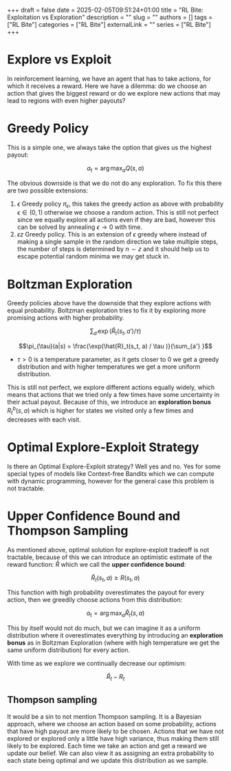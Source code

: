 +++ 
draft = false
date = 2025-02-05T09:51:24+01:00
title = "RL Bite: Exploitation vs Exploration"
description = ""
slug = ""
authors = []
tags = ["RL Bite"]
categories = ["RL Bite"]
externalLink = ""
series = ["RL Bite"]
+++

# Explore vs Exploit

In reinforcement learning, we have an agent that has to take actions, for which it receives a reward. Here we have a dilemma: do we choose an action that gives the biggest reward or do we explore new actions that may lead to regions with even higher payouts?

# Greedy Policy

This is a simple one, we always take the option that gives us the highest payout:

$$ a_t = \arg \max_{a} Q(s,a) $$

The obvious downside is that we do not do any exploration. To fix this there are two possible extensions:

1. $\epsilon$ Greedy policy $\pi_{\epsilon}$, this takes the greedy action as above with probability $\epsilon \in (0,1)$ otherwise we choose a random action. This is still not perfect since we equally explore all actions even if they are bad, however this can be solved by annealing $\epsilon \rightarrow 0$ with time.
2. $\epsilon z$ Greedy policy. This is an extension of $\epsilon$ greedy where instead of making a single sample in the random direction we take multiple steps, the number of steps is determined by $n \sim z$ and it should help us to escape potential random minima we may get stuck in.

# Boltzman Exploration

Greedy policies above have the downside that they explore actions with equal probability. Boltzman exploration tries to fix it by exploring more promising actions with higher probability.

$$ \sum_{a'}\exp(\hat{R}_t(s_t, a')/\tau)$$

$$\pi_{\tau}(a|s) = \frac{\exp(\hat{R}_t(s_t, a) / \tau )}{\sum_{a'} }$$

- $\tau > 0$ is a temperature parameter, as it gets closer to 0 we get a greedy distribution and with higher temperatures we get a more uniform distribution.

This is still not perfect, we explore different actions equally widely, which means that actions that we tried only a few times have some uncertainty in their actual payout. Because of this, we introduce an **exploration bonus** $R_t^b(s,a)$ which is higher for states we visited only a few times and decreases with each visit.

# Optimal Explore-Exploit Strategy
Is there an Optimal Explore-Exploit strategy? Well yes and no. Yes for some special types of models like Context-free Bandits which we can compute with dynamic programming, however for the general case this problem is not tractable.

# Upper Confidence Bound and Thompson Sampling

As mentioned above, optimal solution for explore-exploit tradeoff is not tractable, because of this we can introduce an optimistic estimate of the reward function: $\hat{R}$ which we call the **upper confidence bound**:

$$ \hat{R}_t(s_t,a) \ge R(s_t,a) $$

This function with high probability overestimates the payout for every action, then we greedily choose actions from this distribution:

$$ a_t = \arg \max_{a} \hat{R}_t(s,a) $$

This by itself would not do much, but we can imagine it as a uniform distribution where it overestimates everything by introducing an **exploration bonus** as in Boltzman Exploration (where with high temperature we get the same uniform distribution) for every action.

With time as we explore we continually decrease our optimism:

$$ \hat{R}_t - R_t $$

## Thompson sampling
It would be a sin to not mention Thompson sampling. It is a Bayesian approach, where we choose an action based on some probability, actions that have high payout are more likely to be chosen. Actions that we have not explored or explored only a little have high variance, thus making them still likely to be explored. Each time we take an action and get a reward we update our belief. We can also view it as assigning an extra probability to each state being optimal and we update this distribution as we sample.
